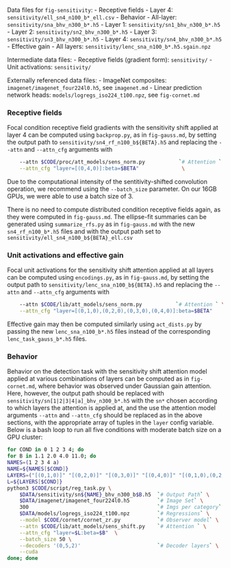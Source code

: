 
Data files for `fig-sensitivity`:
    - Receptive fields
        - Layer 4: `sensitivity/ell_sn4_n100_b*_ell.csv`
    - Behavior
        - All-layer: `sensitivity/sna_bhv_n300_b*.h5`
        - Layer 1: `sensitivity/sn1_bhv_n300_b*.h5`
        - Layer 2: `sensitivity/sn2_bhv_n300_b*.h5`
        - Layer 3: `sensitivity/sn3_bhv_n300_b*.h5`
        - Layer 4: `sensitivity/sn4_bhv_n300_b*.h5`
    - Effective gain
        - All layers: `sensitivity/lenc_sna_n100_b*.h5.sgain.npz`

Intermediate data files:
    - Receptive fields (gradient form): `sensitivity/`
    - Unit activations: `sensitivity/`

Externally referenced data files:
    - ImageNet composites: `imagenet/imagenet_four224l0.h5`, see `imagenet.md`
    - Linear prediction network heads: `models/logregs_iso224_t100.npz`, see `fig-cornet.md`




### Receptive fields

Focal condition receptive field gradients with the sensitivity shift applied at layer 4 can be computed using `backprop.py`, as in `fig-gauss.md`, by setting the output path to `sensitivity/sn4_rf_n100_b${BETA}.h5` and replacing the `--attn` and `--attn_cfg` arguments with

```bash
    --attn $CODE/proc/att_models/sens_norm.py           `# Attention ` \
    --attn_cfg "layer=[(0,4,0)]:beta=$BETA"              \
```

Due to the computational intensity of the sentitivity-shifted convolution operation, we recommend using the `--batch_size` parameter. On our 16GB GPUs, we were able to use a batch size of 3.

There is no need to compute distributed condition receptive fields again, as they were computed in `fig-gauss.md`. The ellipse-fit summaries can be generated using `summarize_rfs.py` as in `fig-gauss.md` with the new `sn4_rf_n100_b*.h5` files and with the output path set to `sensitivity/ell_sn4_n100_b${BETA}_ell.csv`



### Unit activations and effective gain

Focal unit activations for the sensitivity shift attention applied at all layers can be computed using `encodings.py`, as in `fig-gauss.md`, by setting the output path to `sensitivity/lenc_sna_n100_b${BETA}.h5` and replacing the `--attn` and `--attn_cfg` arguments with

```bash
    --attn $CODE/lib/att_models/sens_norm.py           `# Attention ` \
    --attn_cfg "layer=[(0,1,0),(0,2,0),(0,3,0),(0,4,0)]:beta=$BETA"    \
```

Effective gain may then be computed similarly using `act_dists.py` by passing the new `lenc_sna_n100_b*.h5` files instead of the corresponding `lenc_task_gauss_b*.h5` files.



### Behavior

Behavior on the detection task with the sensitivity shift attention model applied at various combinations of layers can be computed as in `fig-cornet.md`, where behavior was observed under Gaussian gain attention. Here, however, the output path should be replaced with `sensitivity/sn[1|2|3|4|a]_bhv_n300_b*.h5` with the `sn*` chosen according to which layers the attention is applied at, and the use the attention model arguments `--attn` and `--attn_cfg` should be replaced as in the above sections, with the appropriate array of tuples in the `layer` config variable. Below is a bash loop to run all five conditions with moderate batch size on a GPU cluster:

```bash
for COND in 0 1 2 3 4; do
for B in 1.1 2.0 4.0 11.0; do
NAMES=(1 2 3 4 a)
NAME=${NAMES[$COND]}
LAYERS=("[(0,1,0)]" "[(0,2,0)]" "[(0,3,0)]" "[(0,4,0)]" "[(0,1,0),(0,2,0),(0,3,0),(0,4,0)]")
L=${LAYERS[$COND]}
python3 $CODE/script/reg_task.py \
    $DATA/sensitivity/sn${NAME}_bhv_n300_b$B.h5  `# Output Path` \
    $DATA/imagenet/imagenet_four224l0.h5         `# Image Set` \
    300                                          `# Imgs per category` \
    $DATA/models/logregs_iso224_t100.npz         `# Regressions` \
    --model $CODE/cornet/cornet_zr.py            `# Observer model` \
    --attn $CODE/lib/att_models/sens_shift.py    `# Attention ` \
    --attn_cfg "layer=$L:beta=$B"  \
    --batch_size 50 \
    --decoders '(0,5,2)'                         `# Decoder layers` \
    --cuda
done; done
```



